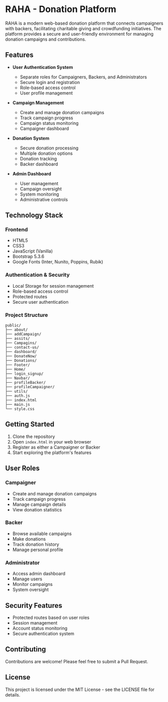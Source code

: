 # RAHA - Donation Platform

RAHA is a modern web-based donation platform that connects campaigners with backers, facilitating charitable giving and crowdfunding initiatives. The platform provides a secure and user-friendly environment for managing donation campaigns and contributions.

## Features

- **User Authentication System**
  - Separate roles for Campaigners, Backers, and Administrators
  - Secure login and registration
  - Role-based access control
  - User profile management

- **Campaign Management**
  - Create and manage donation campaigns
  - Track campaign progress
  - Campaign status monitoring
  - Campaigner dashboard

- **Donation System**
  - Secure donation processing
  - Multiple donation options
  - Donation tracking
  - Backer dashboard

- **Admin Dashboard**
  - User management
  - Campaign oversight
  - System monitoring
  - Administrative controls

## Technology Stack

### Frontend
- HTML5
- CSS3
- JavaScript (Vanilla)
- Bootstrap 5.3.6
- Google Fonts (Inter, Nunito, Poppins, Rubik)

### Authentication & Security
- Local Storage for session management
- Role-based access control
- Protected routes
- Secure user authentication

### Project Structure
```
public/
├── about/
├── addCampaign/
├── assits/
├── Campagins/
├── contact-us/
├── dashboard/
├── DonateNow/
├── Donations/
├── Footer/
├── Home/
├── login_signup/
├── Navbar/
├── profileBacker/
├── profileCampaigner/
├── utils/
├── auth.js
├── index.html
├── main.js
└── style.css
```

## Getting Started

1. Clone the repository
2. Open `index.html` in your web browser
3. Register as either a Campaigner or Backer
4. Start exploring the platform's features

## User Roles

### Campaigner
- Create and manage donation campaigns
- Track campaign progress
- Manage campaign details
- View donation statistics

### Backer
- Browse available campaigns
- Make donations
- Track donation history
- Manage personal profile

### Administrator
- Access admin dashboard
- Manage users
- Monitor campaigns
- System oversight

## Security Features

- Protected routes based on user roles
- Session management
- Account status monitoring
- Secure authentication system

## Contributing

Contributions are welcome! Please feel free to submit a Pull Request.

## License

This project is licensed under the MIT License - see the LICENSE file for details.